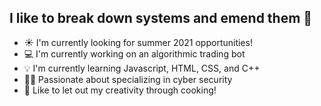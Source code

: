 ## I like to break down systems and emend them 🔐

- ☀️  I'm currently looking for summer 2021 opportunities! 
- 💻  I'm currently working on an algorithmic trading bot
- 💡  I'm currently learning Javascript, HTML, CSS, and C++
- 🐱‍💻 Passionate about specializing in cyber security
- 🍳 Like to let out my creativity through cooking! 
